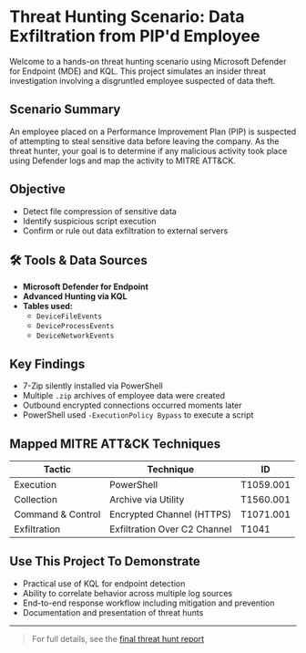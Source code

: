 # Threat Hunting Scenario: Data Exfiltration from PIP'd Employee

Welcome to a hands-on threat hunting scenario using Microsoft Defender for Endpoint (MDE) and KQL. This project simulates an insider threat investigation involving a disgruntled employee suspected of data theft.

## Scenario Summary
An employee placed on a Performance Improvement Plan (PIP) is suspected of attempting to steal sensitive data before leaving the company. As the threat hunter, your goal is to determine if any malicious activity took place using Defender logs and map the activity to MITRE ATT&CK.

## Objective
- Detect file compression of sensitive data
- Identify suspicious script execution
- Confirm or rule out data exfiltration to external servers

## 🛠️ Tools & Data Sources
- **Microsoft Defender for Endpoint**
- **Advanced Hunting via KQL**
- **Tables used:**
  - `DeviceFileEvents`
  - `DeviceProcessEvents`
  - `DeviceNetworkEvents`

## Key Findings
- 7-Zip silently installed via PowerShell
- Multiple `.zip` archives of employee data were created
- Outbound encrypted connections occurred moments later
- PowerShell used `-ExecutionPolicy Bypass` to execute a script

## Mapped MITRE ATT&CK Techniques
| Tactic             | Technique                      | ID         |
|--------------------|--------------------------------|------------|
| Execution          | PowerShell                     | T1059.001  |
| Collection         | Archive via Utility            | T1560.001  |
| Command & Control  | Encrypted Channel (HTTPS)      | T1071.001  |
| Exfiltration       | Exfiltration Over C2 Channel   | T1041      |

## Use This Project To Demonstrate
- Practical use of KQL for endpoint detection
- Ability to correlate behavior across multiple log sources
- End-to-end response workflow including mitigation and prevention
- Documentation and presentation of threat hunts

---

> For full details, see the [final threat hunt report](./report/final_threat_hunt_report.md)
